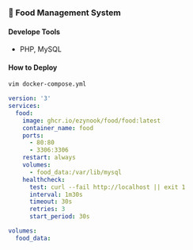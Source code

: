 ### 🍲 Food Management System
#### Develope Tools
* PHP, MySQL
#### How to Deploy
```bash
vim docker-compose.yml
```
```yaml
version: '3'
services:
  food:
    image: ghcr.io/ezynook/food/food:latest
    container_name: food
    ports:
      - 80:80
      - 3306:3306
    restart: always
    volumes:
      - food_data:/var/lib/mysql
    healthcheck:
      test: curl --fail http://localhost || exit 1
      interval: 1m30s
      timeout: 30s
      retries: 3
      start_period: 30s

volumes:
  food_data:
```
